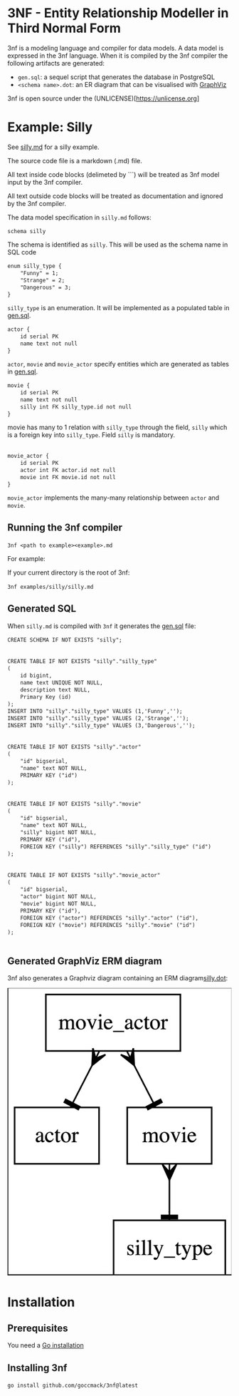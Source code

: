 # 3NF - Entity Relationship Modeller in Third Normal Form

3nf is a modeling language and compiler for data models.
A data model is expressed in the 3nf language.
When it is compiled by the 3nf compiler the following artifacts are generated:
* `gen.sql`: a sequel script that generates the database in PostgreSQL
* `<schema name>.dot`: an ER diagram that can be visualised with [GraphViz](https://graphviz.org)

3nf is open source under the (UNLICENSE)[https://unlicense.org]

# Example: Silly
See [silly.md](examples/silly/silly.md) for a silly example.

The source code file is a markdown (.md) file.

All text inside code blocks (delimeted by ```) will be treated as 3nf model input by the 3nf compiler.

All text outside code blocks will be treated as documentation and ignored by the 3nf compiler.

The data model specification in `silly.md` follows:

```
schema silly
```
The schema is identified as `silly`. This will be used as the schema name in SQL code

```
enum silly_type {
    "Funny" = 1;
    "Strange" = 2;
    "Dangerous" = 3;
}
```
`silly_type` is an enumeration. It will be implemented as a populated table in [gen.sql](examples/silly/sql/gen.sql).

```
actor {
    id serial PK
    name text not null
}
```
`actor`, `movie` and `movie_actor` specify entities which are generated as tables in 
[gen.sql](examples/silly/sql/gen.sql).
```
movie {
    id serial PK
    name text not null
    silly int FK silly_type.id not null
}
```
movie has many to 1 relation with `silly_type` through the field, `silly` which is a foreign key into `silly_type`.
Field `silly` is mandatory.
```

movie_actor {
    id serial PK
    actor int FK actor.id not null
    movie int FK movie.id not null
}
```
`movie_actor` implements the many-many relationship between `actor` and `movie`.

## Running the 3nf compiler

`3nf <path to example><example>.md`

For example:

If your current directory is the root of 3nf:

`3nf examples/silly/silly.md`

## Generated SQL 

When `silly.md` is compiled with `3nf` it generates the [gen.sql](examples/silly/sql/gen.sql) file:

```
CREATE SCHEMA IF NOT EXISTS "silly";


CREATE TABLE IF NOT EXISTS "silly"."silly_type"
(
	id bigint,
	name text UNIQUE NOT NULL,
	description text NULL,
	Primary Key (id)
); 
INSERT INTO "silly"."silly_type" VALUES (1,'Funny','');
INSERT INTO "silly"."silly_type" VALUES (2,'Strange','');
INSERT INTO "silly"."silly_type" VALUES (3,'Dangerous','');


CREATE TABLE IF NOT EXISTS "silly"."actor"
(
	"id" bigserial,
	"name" text NOT NULL,
	PRIMARY KEY ("id")
); 


CREATE TABLE IF NOT EXISTS "silly"."movie"
(
	"id" bigserial,
	"name" text NOT NULL,
	"silly" bigint NOT NULL,
	PRIMARY KEY ("id"),
	FOREIGN KEY ("silly") REFERENCES "silly"."silly_type" ("id") 
); 


CREATE TABLE IF NOT EXISTS "silly"."movie_actor"
(
	"id" bigserial,
	"actor" bigint NOT NULL,
	"movie" bigint NOT NULL,
	PRIMARY KEY ("id"),
	FOREIGN KEY ("actor") REFERENCES "silly"."actor" ("id"), 
	FOREIGN KEY ("movie") REFERENCES "silly"."movie" ("id") 
); 


```

## Generated GraphViz ERM diagram

3nf also generates a Graphviz diagram containing an ERM diagram[silly.dot](examples/silly/dot/silly.dot):

![](fig/silly-erm.png)

# Installation

## Prerequisites
You need a [Go installation](https://go.dev/)

## Installing 3nf

`go install github.com/goccmack/3nf@latest`
